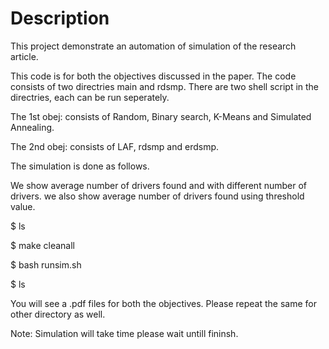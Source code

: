 # Description
This project demonstrate an automation of simulation of the research article.

This code is for both the objectives discussed in the paper. The code consists of two directries main and rdsmp. There are two shell script in the directries, each can be run seperately. 

The 1st obej: consists of Random, Binary search, K-Means and Simulated Annealing.

The 2nd obej: consists of LAF, rdsmp and erdsmp. 

The simulation is done as follows.

We show average number of drivers found and with different number of drivers. we also show average number of drivers found using threshold value.

$ ls

$ make cleanall

$ bash runsim.sh

$ ls

You will see a .pdf files for both the objectives. Please repeat the same for other directory as well. 

Note: Simulation will take time please wait untill fininsh. 
